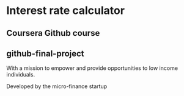 # Interest rate calculator
## Coursera Github course
## github-final-project

With a mission to empower and provide opportunities to low income individuals. 

Developed by the micro-finance startup
